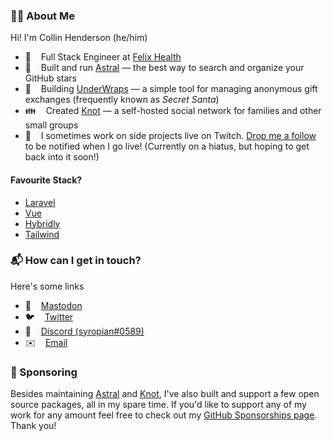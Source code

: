 ### 👨‍💻 About Me

Hi! I'm Collin Henderson (he/him)

- 💊&nbsp;&nbsp;&nbsp;&nbsp;Full Stack Engineer at [Felix Health](https://felixforyou.ca)
- 🌟&nbsp;&nbsp;&nbsp;&nbsp;Built and run [Astral](https://github.com/astralapp/astral) — the best way to search and organize your GitHub stars
- 🎁&nbsp;&nbsp;&nbsp;&nbsp;Building [UnderWraps](https://underwraps.gift) — a simple tool for managing anonymous gift exchanges (frequently known as _Secret Santa_)
- 👪&nbsp;&nbsp;&nbsp;&nbsp;Created [Knot](https://github.com/knotworks) — a self-hosted social network for families and other small groups
- 📡&nbsp;&nbsp;&nbsp;&nbsp;I sometimes work on side projects live on Twitch. [Drop me a follow](https://www.twitch.tv/syropian) to be notified when I go live! (Currently on a hiatus, but hoping to get back into it soon!)

#### Favourite Stack?

- [Laravel](https://laravel.com)
- [Vue](https://vuejs.org)
- [Hybridly](https://hybridly.dev/)
- [Tailwind](https://tailwindcss.com/)

### 📬 How can I get in touch?

Here's some links
- 🐘&nbsp;&nbsp;&nbsp;&nbsp;[Mastodon](https://mastodon.social/@syropian)
- 🐦&nbsp;&nbsp;&nbsp;&nbsp;[Twitter](https://twitter.com/syropian)
- 💬&nbsp;&nbsp;&nbsp;&nbsp;[Discord (syropian#0589)](https://discordapp.com/users/114814130166300678)
- ✉️&nbsp;&nbsp;&nbsp;&nbsp;[Email](mailto:collin@syropia.net)

### 💛 Sponsoring

Besides maintaining [Astral](https://github.com/astralapp/astral) and [Knot](https://github.com/knotworks), I've also built and support a few open source packages, all in my spare time. If you'd like to support any of my work for any amount feel free to check out my [GitHub Sponsorships page](https://github.com/sponsors/syropian). Thank you!
